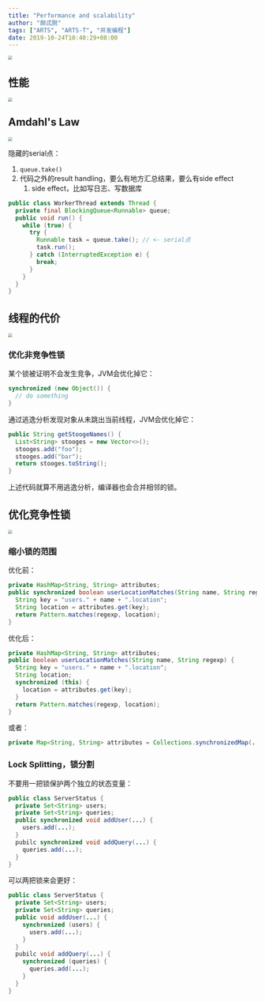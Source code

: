 ```yaml
---
title: "Performance and scalability"
author: "颇忒脱"
tags: ["ARTS", "ARTS-T", "并发编程"]
date: 2019-10-24T10:40:29+08:00
---
```


<!--more-->

<img src="performance-and-scalability.png" style="zoom:50%" />

## 性能

<img src="performance.png" style="zoom:50%" />

## Amdahl's Law

<img src="amdahls-law.png" style="zoom:50%" />

隐藏的serial点：

1. `queue.take()`
2. 代码之外的result handling，要么有地方汇总结果，要么有side effect
   1. side effect，比如写日志、写数据库

```java
public class WorkerThread extends Thread {
  private final BlockingQueue<Runnable> queue;
  public void run() {
    while (true) {
      try {
        Runnable task = queue.take(); // <- serial点
        task.run();
      } catch (InterruptedException e) {
        break;
      }
    }  
  }
}
```

## 线程的代价

<img src="cost-of-thread.png" style="zoom:50%" />

### 优化非竞争性锁

某个锁被证明不会发生竞争，JVM会优化掉它：

```java
synchronized (new Object()) {
  // do something
}
```

通过逃逸分析发现对象从未跳出当前线程，JVM会优化掉它：

```java
public String getStoogeNames() {
  List<String> stooges = new Vector<>();
  stooges.add("foo");
  stooges.add("bar");
  return stooges.toString();
}
```

上述代码就算不用逃逸分析，编译器也会合并相邻的锁。

## 优化竞争性锁

<img src="reduce-locking-contention.png" style="zoom:50%" />

### 缩小锁的范围

优化前：

```java
private HashMap<String, String> attributes;
public synchronized boolean userLocationMatches(String name, String regexp) {
  String key = "users." + name + ".location";
  String location = attributes.get(key);
  return Pattern.matches(regexp, location);
}
```

优化后：

```java
private HashMap<String, String> attributes;
public boolean userLocationMatches(String name, String regexp) {
  String key = "users." + name + ".location";
  String location;
  synchronized (this) {
    location = attributes.get(key);
  }
  return Pattern.matches(regexp, location);
}
```

或者：

```java
private Map<String, String> attributes = Collections.synchronizedMap(...);
```

### Lock Splitting，锁分割

不要用一把锁保护两个独立的状态变量：

```java
public class ServerStatus {
  private Set<String> users;
  private Set<String> queries;
  public synchronized void addUser(...) {
    users.add(...);
  }
  pubilc synchronized void addQuery(...) {
    queries.add(...);
  }
}
```

可以两把锁来会更好：

```java
public class ServerStatus {
  private Set<String> users;
  private Set<String> queries;
  public void addUser(...) {
    synchronized (users) {
      users.add(...);      
    }
  }
  pubilc void addQuery(...) {
    synchronized (queries) {
      queries.add(...);      
    }
  }
}
```

